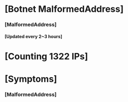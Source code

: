 # [Botnet MalformedAddress]
### [MalformedAddress]
#### [Updated every 2~3 hours]

# [Counting 1322 IPs]

# [Symptoms] 
###   [MalformedAddress]
